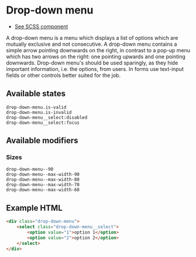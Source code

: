 # Drop-down menu

- [See SCSS component](../../scss/controls/drop-down-menu.scss)

A drop-down menu is a menu which displays a list of options which are mutually exclusive and not consecutive. A drop-down menu contains a simple arrow pointing downwards on the right, in contrast to a pop-up menu which has two arrows on the right: one pointing upwards and one pointing downwards. Drop-down menu's should be used sparingly, as they hide important information, i.e. the options, from users. In forms use text-input fields or other controls better suited for the job.

## Available states

```
drop-down-menu.is-valid
drop-down-menu.is-invalid
drop-down-menu__select:disabled
drop-down-menu__select:focus
```

## Available modifiers

### Sizes

```
drop-down-menu--90
drop-down-menu--max-width-90
drop-down-menu--max-width-80
drop-down-menu--max-width-70
drop-down-menu--max-width-60
```

## Example HTML

```html
<div class="drop-down-menu">
    <select class="drop-down-menu__select">
        <option value="1">option 1</option>
        <option value="2">option 2</option>
    </select>
</div>
```
